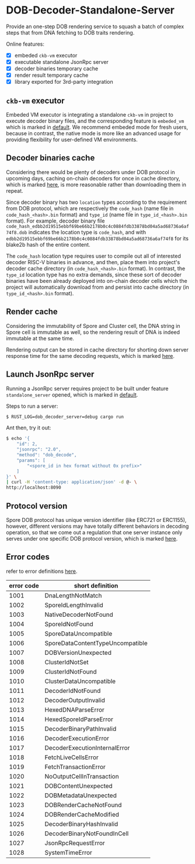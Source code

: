 # DOB-Decoder-Standalone-Server

Provide an one-step DOB rendering service to squash a batch of complex steps that from DNA fetching to DOB traits rendering.

Online features:
- [x] embeded `ckb-vm` executor
- [x] executable standalone JsonRpc server
- [x] decoder binaries temporary cache
- [x] render result temporary cache
- [x] library exported for 3rd-party integration

## `ckb-vm` executor

Embeded VM executor is integrating a standalone `ckb-vm` in project to execute decoder binary files, and the corresponding feature is `embeded_vm` which is marked in [default](https://github.com/sporeprotocol/dob-decoder-standalone-server/blob/master/Cargo.toml#L27). We recommend embeded mode for fresh users, because in contrast, the native mode is more like an advanced usage for providing flexibility for user-defined VM environments.

## Decoder binaries cache

Considering there would be plenty of decoders under DOB protocol in upcoming days, caching on-chain decoders for once in cache directory, which is marked [here](https://github.com/sporeprotocol/dob-decoder-standalone-server/blob/master/settings.toml#L14), is more reasonable rather than downloading them in repeat.

Since decoder binary has two `location` types according to the requirement from DOB protocol, which are respectively the `code_hash` (name file in `code_hash_<hash>.bin` format) and `type_id` (name file in `type_id_<hash>.bin` format). For example, decoder binary file `code_hash_edbb2d19515ebbf69be66b2178b0c4c0884fdb33878bd04a5ad68736a6af74f8.dob` indicates the location type is `code_hash`, and with `edbb2d19515ebbf69be66b2178b0c4c0884fdb33878bd04a5ad68736a6af74f8` for its blake2b hash of the entire content.

The `code_hash` location type requires user to compile out all of interested decoder RISC-V binaries in advance, and then, place them into project's decoder cache directory (in `code_hash_<hash>.bin` format). In contrast, the `type_id` location type has no extra demands, since these sort of decoder binaries have been already deployed into on-chain decoder cells which the project will automatically download from and persist into cache directory (in `type_id_<hash>.bin` format).

## Render cache

Considering the immutability of Spore and Cluster cell, the DNA string in Spore cell is immutable as well, so the rendering result of DNA is indeed immutable at the same time.

Rendering output can be stored in cache directory for shorting down server response time for the same decoding requests, which is marked [here](https://github.com/sporeprotocol/dob-decoder-standalone-server/blob/master/settings.toml#L17).

## Launch JsonRpc server

Running a JsonRpc server requires project to be built under feature `standalone_server` opened, which is marked in [default](https://github.com/sporeprotocol/dob-decoder-standalone-server/blob/master/Cargo.toml#L27).

Steps to run a server:

```bash
$ RUST_LOG=dob_decoder_server=debug cargo run
```

Ant then, try it out:

```bash
$ echo '{
    "id": 2,
    "jsonrpc": "2.0",
    "method": "dob_decode",
    "params": [
        "<spore_id in hex format without 0x prefix>"
    ]
}' \
| curl -H 'content-type: application/json' -d @- \
http://localhost:8090
```

## Protocol version

Spore DOB protocol has unique version identifier (like ERC721 or ERC1155), however, different versions may have totally different behaviors in decoding operation, so that we come out a regulation that one server instance only serves under one specific DOB protocol version, which is marked [here](https://github.com/sporeprotocol/dob-decoder-standalone-server/blob/master/settings.toml#L2).

## Error codes

refer to error definitions [here](https://github.com/sporeprotocol/dob-decoder-standalone-server/blob/master/src/types.rs#L13).

| error code | short definition |
| -------- | ------- |
| 1001 | DnaLengthNotMatch |
| 1002 | SporeIdLengthInvalid |
| 1003 | NativeDecoderNotFound |
| 1004 | SporeIdNotFound |
| 1005 | SporeDataUncompatible |
| 1006 | SporeDataContentTypeUncompatible |
| 1007 | DOBVersionUnexpected |
| 1008 | ClusterIdNotSet |
| 1009 | ClusterIdNotFound |
| 1010 | ClusterDataUncompatible |
| 1011 | DecoderIdNotFound |
| 1012 | DecoderOutputInvalid |
| 1013 | HexedDNAParseError |
| 1014 | HexedSporeIdParseError |
| 1015 | DecoderBinaryPathInvalid |
| 1016 | DecoderExecutionError |
| 1017 | DecoderExecutionInternalError |
| 1018 | FetchLiveCellsError |
| 1019 | FetchTransactionError |
| 1020 | NoOutputCellInTransaction |
| 1021 | DOBContentUnexpected |
| 1022 | DOBMetadataUnexpected |
| 1023 | DOBRenderCacheNotFound |
| 1024 | DOBRenderCacheModified |
| 1025 | DecoderBinaryHashInvalid |
| 1026 | DecoderBinaryNotFoundInCell |
| 1027 | JsonRpcRequestError |
| 1028 | SystemTimeError |
